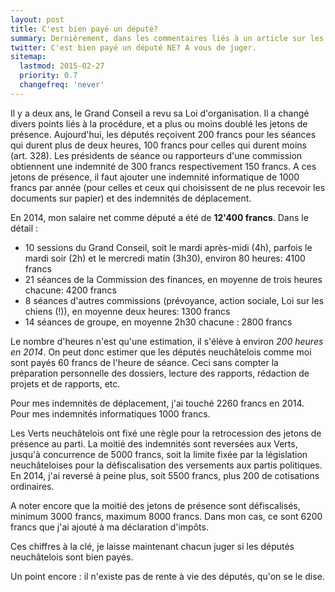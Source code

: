 ```yaml
---
layout: post
title: C'est bien payé un député?
summary: Dernièrement, dans les commentaires liés à un article sur les députés du Grand Conseil neuchâtelois, un lecteur plus ou moins avisé parlait de députés grassement payés et qui obtiennent une rente à vie au terme de leur mandat. Un peu de transparence ne peut pas faire de mal.
twitter: C'est bien payé un député NE? A vous de juger.
sitemap:
  lastmod: 2015-02-27
  priority: 0.7
  changefreq: 'never'
---
```


Il y a deux ans, le Grand Conseil a revu sa Loi d'organisation. Il a changé divers points liés à la procédure, et a plus ou moins doublé les jetons de présence. Aujourd'hui, les députés reçoivent 200 
francs pour les séances qui durent plus de deux heures, 100 francs pour celles qui durent moins (art. 328). Les présidents de séance ou rapporteurs d'une commission obtiennent une indemnité de 300 francs 
respectivement 150 francs. A ces jetons de présence, il faut ajouter une indemnité informatique de 1000 francs par année (pour celles et ceux qui choisissent de ne plus recevoir les documents sur papier) et des 
indemnités de déplacement.

En 2014, mon salaire net comme député a été de **12'400 francs**. Dans le détail :

- 10 sessions du Grand Conseil, soit le mardi après-midi (4h), parfois le mardi soir (2h) et le mercredi matin (3h30), environ 80 heures: 4100 francs
- 21 séances de la Commission des finances, en moyenne de trois heures chacune: 4200 francs
- 8 séances d'autres commissions (prévoyance, action sociale, Loi sur les chiens (!)), en moyenne deux heures: 1300 francs
- 14 séances de groupe, en moyenne 2h30 chacune : 2800 francs

Le nombre d'heures n'est qu'une estimation, il s'élève à environ *200 heures en 2014*. On peut donc estimer que les députés neuchâtelois comme moi sont payés 60 francs de l'heure de séance. Ceci 
sans compter la préparation personnelle des dossiers, lecture des rapports, rédaction de projets et de rapports, etc.

Pour mes indemnités de déplacement, j'ai touché 2260 francs en 2014. Pour mes indemnités informatiques 1000 francs.

Les Verts neuchâtelois ont fixé une règle pour la retrocession des jetons de présence au parti. La moitié des indemnités sont reversées aux Verts, jusqu'à concurrence de 5000 francs, soit la limite fixée 
par la législation neuchâteloises pour la défiscalisation des versements aux partis politiques. En 2014, j'ai reversé à peine plus, soit 5500 francs, plus 200 de cotisations ordinaires.
  
A noter encore que la moitié des jetons de présence sont défiscalisés, minimum 3000 francs, maximum 8000 francs. Dans mon cas, ce sont 6200 francs que j'ai ajouté à ma déclaration d'impôts.
 
Ces chiffres à la clé, je laisse maintenant chacun juger si les députés neuchâtelois sont bien payés.

Un point encore : il n'existe pas de rente à vie des députés, qu'on se le dise.
